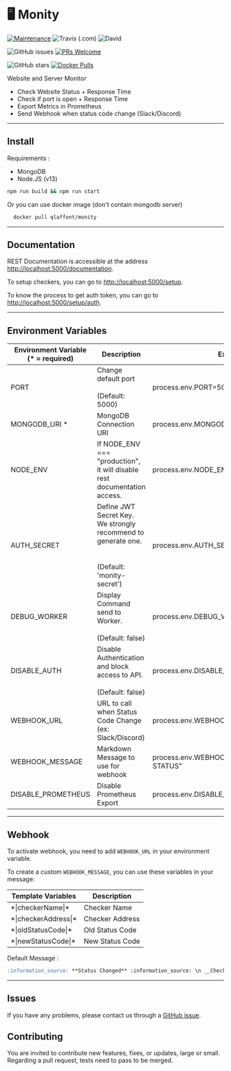 # 🖥 Monity

[![Maintenance](https://img.shields.io/badge/Maintained%3F-yes-green.svg)](https://GitHub.com/qlaffont/monity/graphs/commit-activity) ![Travis (.com)](https://img.shields.io/travis/com/qlaffont/monity) ![David](https://img.shields.io/david/qlaffont/monity)

![GitHub issues](https://img.shields.io/github/issues/qlaffont/monity) [![PRs Welcome](https://img.shields.io/badge/PRs-welcome-brightgreen.svg?style=flat-square)](http://makeapullrequest.com)

![GitHub stars](https://img.shields.io/github/stars/qlaffont/monity?style=social) [![Docker Pulls](https://img.shields.io/docker/pulls/qlaffont/monity)](https://hub.docker.com/r/qlaffont/monity)

Website and Server Monitor

- Check Website Status + Response Time
- Check if port is open + Response Time
- Export Metrics in Prometheus
- Send Webhook when status code change (Slack/Discord)

---

## Install

Requirements :

 - MongoDB
 - Node.JS (v13)

```sh
npm run build && npm run start
```

Or you can use docker image (don't contain mongodb server)

```sh
  docker pull qlaffont/monity
```

---

## Documentation

REST Documentation is accessible at the address [http://localhost:5000/documentation](http://localhost:5000/documentation).

To setup checkers, you can go to [http://localhost:5000/setup](http://localhost:5000/setup).

To know the process to get auth token, you can go to [http://localhost:5000/setup/auth](http://localhost:5000/setup/auth).

---

## Environment Variables

| Environment Variable (* = required) | Description                                                                                             | Example                                  |
|-------------------------------------|---------------------------------------------------------------------------------------------------------|------------------------------------------|
| PORT                                | Change default port <br><br>(Default: 5000)                                                             | process.env.PORT=5000                    |
| MONGODB_URI *                       | MongoDB Connection URI                                                                                  | process.env.MONGODB_URI=""               |
| NODE_ENV                            | If NODE_ENV === "production", it will disable rest documentation access.                                | process.env.NODE_ENV="production"        |
| AUTH_SECRET                         | Define JWT Secret Key. <br>We strongly recommend to generate one.<br><br><br>(Default: 'monity-secret') | process.env.AUTH_SECRET="MySecretJWTKey" |
| DEBUG_WORKER                        | Display Command send to Worker.<br><br>(Default: false)                                                 | process.env.DEBUG_WORKER=true            |
| DISABLE_AUTH                        | Disable Authentication and block access to API.<br><br>(Default: false)                                 | process.env.DISABLE_AUTH=true            |
| WEBHOOK_URL                         | URL to call when Status Code Change (ex: Slack/Discord)                                                 | process.env.WEBHOOK_URL="myurl"          |
| WEBHOOK_MESSAGE                     | Markdown Message to use for webhook                                                                     | process.env.WEBHOOK_MESSAGE="NEW STATUS" |
| DISABLE_PROMETHEUS                  | Disable Prometheus Export                                                                               | process.env.DISABLE_PROMETHEUS=true      |

---

## Webhook

To activate webhook, you need to add `WEBHOOK_URL` in your environment variable.

To create a custom `WEBHOOK_MESSAGE`, you can use these variables in your message:

| Template Variables     | Description     |
|------------------------|-----------------|
| \*\|checkerName\|\*    | Checker Name    |
| \*\|checkerAddress\|\* | Checker Address |
| \*\|oldStatusCode\|\*  | Old Status Code |
| \*\|newStatusCode\|\*  | New Status Code |

Default Message :

```markdown
:information_source: **Status Changed** :information_source: \n __Checker__ : **|checkerName|** \n __Status Code__ : ~~*|oldStatusCode|*~~ to ***|newStatusCode|*** \n __Address__ : ***|checkerAddress|*** \n\n Powered by Monity
```

---

## Issues

If you have any problems, please contact us through a [GitHub issue](https://github.com/qlaffont/monity/issues).

## Contributing

You are invited to contribute new features, fixes, or updates, large or small. Regarding a pull request, tests need to pass to be merged.
